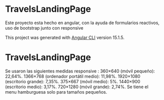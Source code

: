 # TravelsLandingPage
Este proyecto esta hecho en angular, con la ayuda de formularios reactivos, uso de bootstrap junto con responsive

This project was generated with [Angular CLI](https://github.com/angular/angular-cli) version 15.1.5.


# TravelsLandingPage
Se usaron las siguientes medidas responsive :
360×640 (móvil pequeño): 22,64%.
1366×768 (ordenador portátil medio): 11,98%.
1920×1080 (escritorio grande): 7,35%.
375×667 (móvil medio): 5%.
1440×900 (escritorio medio): 3,17%.
720×1280 (móvil grande): 2,74%.
Se tiene el menu hamburguesa solo para tamaños pequeños.
